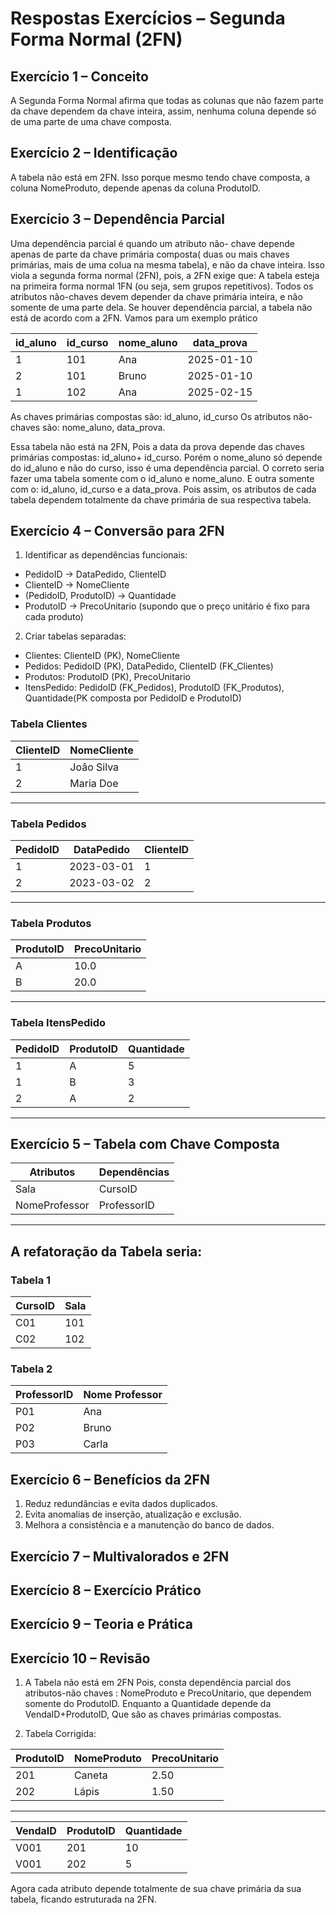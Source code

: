 # Respostas Exercícios – Segunda Forma Normal (2FN)

## Exercício 1 – Conceito

A Segunda Forma Normal afirma que todas as colunas que não fazem parte da chave dependem da chave inteira, assim, nenhuma coluna depende só de uma parte de uma chave composta.

## Exercício 2 – Identificação

A tabela não está em 2FN. Isso porque mesmo tendo chave composta, a coluna NomeProduto, depende apenas da coluna ProdutoID.

## Exercício 3 – Dependência Parcial

Uma dependência parcial é quando um atributo não- chave depende apenas de parte da chave primária composta( duas ou mais chaves primárias, mais de uma colua  na mesma tabela), e não da chave inteira. 
Isso viola a segunda forma normal (2FN), pois, a 2FN exige que:
A tabela esteja na primeira forma normal 1FN (ou seja, sem grupos repetitivos).
Todos os atributos não-chaves devem depender da chave primária inteira, e não somente de uma parte dela.
Se houver dependência parcial, a tabela não está de acordo com a 2FN.
Vamos para um exemplo prático

| id_aluno | id_curso | nome_aluno | data_prova |
|---|---|---|---|
|1 | 101 | Ana | 2025-01-10 |
|2 | 101 | Bruno | 2025-01-10|
|1 | 102 | Ana |2025-02-15|

As chaves primárias compostas são: id_aluno, id_curso
Os atributos não- chaves são: nome_aluno, data_prova.

Essa tabela não está na 2FN, Pois a data da prova depende das chaves primárias compostas: id_aluno+ id_curso. Porém o nome_aluno só depende do id_aluno e não do curso, isso é uma dependência parcial.
O correto seria fazer uma tabela somente com o id_aluno e nome_aluno.
E outra somente com o: id_aluno, id_curso e a data_prova.
Pois assim, os atributos de cada tabela dependem totalmente da chave primária de sua respectiva tabela.

## Exercício 4 – Conversão para 2FN

1. Identificar as dependências funcionais:

- PedidoID -> DataPedido, ClienteID
- ClienteID -> NomeCliente
- (PedidoID, ProdutoID) -> Quantidade
- ProdutoID -> PrecoUnitario (supondo que o preço unitário é fixo para cada produto)

2. Criar tabelas separadas:

- Clientes: ClienteID (PK), NomeCliente
- Pedidos: PedidoID (PK), DataPedido, ClienteID (FK_Clientes)
- Produtos: ProdutoID (PK), PrecoUnitario
- ItensPedido: PedidoID (FK_Pedidos), ProdutoID (FK_Produtos), Quantidade(PK composta por PedidoID e ProdutoID)

### Tabela Clientes

|ClienteID|NomeCliente|
|---|---|
|1|Joâo Silva|
|2|Maria Doe|

---

### Tabela Pedidos

|PedidoID|DataPedido|ClienteID|
|---|---|---|
|1|2023-03-01|1|
|2|2023-03-02|2|

---

### Tabela Produtos

|ProdutoID|PrecoUnitario|
|---|---|
|A|10.0|
|B|20.0|

---

### Tabela ItensPedido

|PedidoID|ProdutoID|Quantidade|
|---|---|---|
|1|A|5|
|1|B|3|
|2|A|2|

---

## Exercício 5 – Tabela com Chave Composta

|Atributos|Dependências|  
|---|---|
|Sala|CursoID|
|NomeProfessor|ProfessorID|

---

## A refatoração da Tabela seria:

### Tabela 1

|CursoID|Sala|
|---|---|
|C01|101|
|C02|102|

### Tabela 2

|ProfessorID|Nome Professor|
|---|---|
|P01|Ana|
|P02|Bruno|
|P03|Carla|

## Exercício 6 – Benefícios da 2FN

1. Reduz redundâncias e evita dados duplicados.
2. Evita anomalias de inserção, atualização e exclusão.
3. Melhora a consistência e a manutenção do banco de dados.

## Exercício 7 – Multivalorados e 2FN

## Exercício 8 – Exercício Prático

## Exercício 9 – Teoria e Prática

## Exercício 10 – Revisão

1. A Tabela não está em 2FN Pois, consta dependência parcial dos atributos-não chaves : NomeProduto e PrecoUnitario, que dependem somente do ProdutoID.
Enquanto a Quantidade depende da VendaID+ProdutoID, Que são as chaves primárias compostas.

2. Tabela Corrigida:

|ProdutoID|NomeProduto|PrecoUnitario|
|---|---|---|
|201|Caneta|2.50|
|202|Lápis|1.50|

---

|VendaID|ProdutoID|Quantidade|
|---|---|---|
|V001|201|10|
|V001|202|5|

Agora cada atributo depende totalmente de sua chave primária da sua tabela, ficando estruturada na 2FN.

